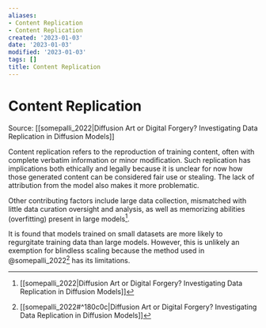 ```yaml
---
aliases:
- Content Replication
- Content Replication
created: '2023-01-03'
date: '2023-01-03'
modified: '2023-01-03'
tags: []
title: Content Replication
---
```


# Content Replication

Source: [[somepalli_2022|Diffusion Art or Digital Forgery? Investigating Data Replication in Diffusion Models]]

Content replication refers to the reproduction of training content, often with complete verbatim information or minor modification. Such replication has implications both ethically and legally because it is unclear for now how those generated content can be considered fair use or stealing. The lack of attribution from the model also makes it more problematic.

Other contributing factors include large data collection, mismatched with little data curation oversight and analysis, as well as memorizing abilities (overfitting) present in large models[^1].

It is found that models trained on small datasets are more likely to regurgitate training data than large models. However, this is unlikely an exemption for blindless scaling because the method used in @somepalli_2022[^2] has its limitations.

[^2]: [[somepalli_2022#^180c0c|Diffusion Art or Digital Forgery? Investigating Data Replication in Diffusion Models]]
[^1]: [[somepalli_2022|Diffusion Art or Digital Forgery? Investigating Data Replication in Diffusion Models]]